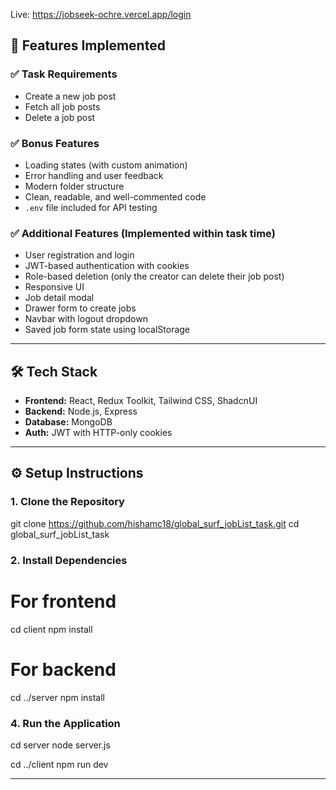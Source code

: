 Live: https://jobseek-ochre.vercel.app/login

## 🚀 Features Implemented

### ✅ Task Requirements
- Create a new job post  
- Fetch all job posts  
- Delete a job post  

### ✅ Bonus Features
- Loading states (with custom animation)
- Error handling and user feedback
- Modern folder structure
- Clean, readable, and well-commented code
- `.env` file included for API testing

### ✅ Additional Features (Implemented within task time)
- User registration and login
- JWT-based authentication with cookies
- Role-based deletion (only the creator can delete their job post)
- Responsive UI
- Job detail modal
- Drawer form to create jobs
- Navbar with logout dropdown
- Saved job form state using localStorage

---

## 🛠 Tech Stack

- **Frontend:** React, Redux Toolkit, Tailwind CSS, ShadcnUI  
- **Backend:** Node.js, Express  
- **Database:** MongoDB  
- **Auth:** JWT with HTTP-only cookies

---

## ⚙️ Setup Instructions

### 1. Clone the Repository

git clone https://github.com/hishamc18/global_surf_jobList_task.git
cd global_surf_jobList_task

### 2. Install Dependencies

# For frontend
cd client
npm install

# For backend
cd ../server
npm install

### 4. Run the Application

cd server
node server.js

cd ../client
npm run dev

---
